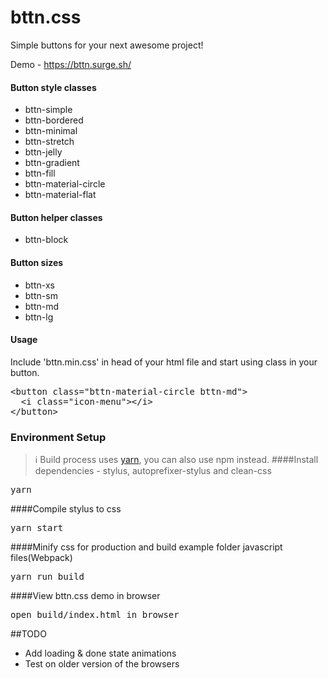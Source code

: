 # bttn.css
Simple buttons for your next awesome project!

Demo - https://bttn.surge.sh/

#### Button style classes
- bttn-simple
- bttn-bordered
- bttn-minimal
- bttn-stretch
- bttn-jelly
- bttn-gradient
- bttn-fill
- bttn-material-circle
- bttn-material-flat

#### Button helper classes
- bttn-block

#### Button sizes
- bttn-xs
- bttn-sm
- bttn-md
- bttn-lg

#### Usage
Include 'bttn.min.css' in head of your html file and start using class in your button.
<pre>
&lt;button class="bttn-material-circle bttn-md"&gt;
  &lt;i class="icon-menu"&gt;&lt;/i&gt;
&lt;/button&gt;
</pre>


### Environment Setup
> :information_source: Build process uses [yarn](https://yarnpkg.com), you can also use npm instead.
####Install dependencies - stylus, autoprefixer-stylus and clean-css
<pre>
yarn
</pre>

####Compile stylus to css
<pre>
yarn start
</pre>

####Minify css for production and build example folder javascript files(Webpack)
<pre>
yarn run build
</pre>

####View bttn.css demo in browser
<pre>
open build/index.html in browser
</pre>

##TODO
- Add loading & done state animations
- Test on older version of the browsers
